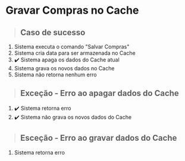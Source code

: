 # Gravar Compras no Cache

> ## Caso de sucesso
1. Sistema executa o comando "Salvar Compras"
2. Sistema cria data para ser armazenada no Cache
3. ✔️ Sistema apaga os dados do Cache atual
4. Sistema grava os novos dados no Cache  
5. Sistema não retorna nenhum erro

> ## Exceção - Erro ao apagar dados do Cache
1. ✔️ Sistema retorna erro
2. ✔️ Sistema não grava os novos dados do Cache

> ## Esceção - Erro ao gravar dados do Cache
1. Sistema retorna erro
